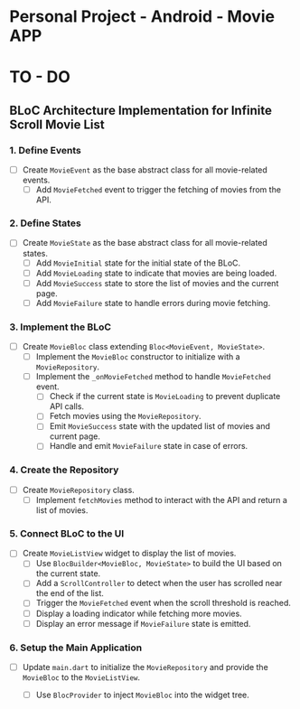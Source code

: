 # Personal Project - Android - Movie APP

# TO - DO

## BLoC Architecture Implementation for Infinite Scroll Movie List

### 1. Define Events
- [ ] Create `MovieEvent` as the base abstract class for all movie-related events.
  - [ ] Add `MovieFetched` event to trigger the fetching of movies from the API.

### 2. Define States
- [ ] Create `MovieState` as the base abstract class for all movie-related states.
  - [ ] Add `MovieInitial` state for the initial state of the BLoC.
  - [ ] Add `MovieLoading` state to indicate that movies are being loaded.
  - [ ] Add `MovieSuccess` state to store the list of movies and the current page.
  - [ ] Add `MovieFailure` state to handle errors during movie fetching.

### 3. Implement the BLoC
- [ ] Create `MovieBloc` class extending `Bloc<MovieEvent, MovieState>`.
  - [ ] Implement the `MovieBloc` constructor to initialize with a `MovieRepository`.
  - [ ] Implement the `_onMovieFetched` method to handle `MovieFetched` event.
    - [ ] Check if the current state is `MovieLoading` to prevent duplicate API calls.
    - [ ] Fetch movies using the `MovieRepository`.
    - [ ] Emit `MovieSuccess` state with the updated list of movies and current page.
    - [ ] Handle and emit `MovieFailure` state in case of errors.

### 4. Create the Repository
- [ ] Create `MovieRepository` class.
  - [ ] Implement `fetchMovies` method to interact with the API and return a list of movies.

### 5. Connect BLoC to the UI
- [ ] Create `MovieListView` widget to display the list of movies.
  - [ ] Use `BlocBuilder<MovieBloc, MovieState>` to build the UI based on the current state.
  - [ ] Add a `ScrollController` to detect when the user has scrolled near the end of the list.
  - [ ] Trigger the `MovieFetched` event when the scroll threshold is reached.
  - [ ] Display a loading indicator while fetching more movies.
  - [ ] Display an error message if `MovieFailure` state is emitted.

### 6. Setup the Main Application
- [ ] Update `main.dart` to initialize the `MovieRepository` and provide the `MovieBloc` to the `MovieListView`.
  - [ ] Use `BlocProvider` to inject `MovieBloc` into the widget tree.


